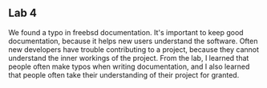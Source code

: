 ## Lab 4
We found a typo in freebsd documentation.  It's important to keep good documentation, because it helps new users understand the software.  Often new developers have trouble contributing to a project, because they cannot understand the inner workings of the project.  From the lab, I learned that people often make typos when writing documentation, and I also learned that people often take their understanding of their project for granted.